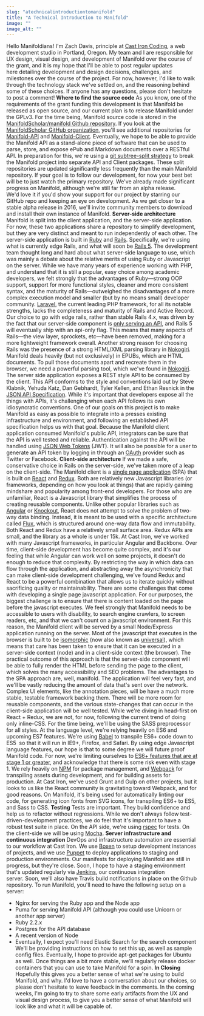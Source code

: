 ```yaml
---
slug: "atechnicalintroductiontomanifold"
title: "A Technical Introduction to Manifold"
image: ""
image_alt: ""
---
```




<!--truncate-->

Hello Manifoldians! I'm Zach Davis, principle at [Cast Iron Coding](http://castironcoding.com), a web development studio in Portland, Oregon. My team and I are responsible for UX design, visual design, and development of Manifold over the course of the grant, and it is my hope that I'll be able to post regular updates here&nbsp;detailing development and design decisions, challenges, and milestones over the course of the project. For now, however, I'd like to walk through the technology stack we've settled on, and the reasoning behind some of these choices. If anyone has any questions, please don't hesitate to post a comment! **Where to find the source code** As you know, one of the requirements of the grant funding this development is that Manifold be released as open source, and our current plan is to release Manifold under the GPLv3. For the time being, Manifold source code is stored in the [ManifoldScholar/manifold Github repository](https://github.com/ManifoldScholar/manifold). If you look at the [ManifoldScholar GitHub organization](https://github.com/ManifoldScholar), you'll see additional repositories for [Manifold-API](https://github.com/ManifoldScholar/manifold-api) and [Manifold-Client](https://github.com/ManifoldScholar/manifold-client). Eventually, we&nbsp;hope to be able to provide the Manifold API as a stand-alone piece of software that can be used to parse, store, and expose ePub and Markdown documents over a RESTful API. In preparation for this, we're using a [git subtree-split strategy](https://medium.com/@porteneuve/mastering-git-subtrees-943d29a798ec#.siwyoulty) to break the Manifold project into separate API and Client packages. These split repositories are updated significantly less frequently than the main Manifold repository. If your goal is to follow our development, for now your best bet will be to just watch the primary repository. We've already made significant progress on Manifold, although we're still far from an alpha release. We'd&nbsp;love it if you'd show your support for our project by starring our GitHub repo and keeping an eye on development. As we get closer to a stable alpha release in 2016, we'll invite community members to download and install their own instance of Manifold. **Server-side&nbsp;architecture** Manifold is split into the client application, and the server-side application. For now, these two applications share a repository to simplify development, but they are very distinct and meant to run independently of each other. The server-side application is built in [Ruby](https://www.ruby-lang.org/en/) and [Rails](http://rubyonrails.org/). Specifically, we're using what is currently edge Rails, and what will soon be [Rails 5](https://blog.engineyard.com/2015/a-look-at-rails-5). The development team&nbsp;thought long and hard about what server-side language to use, which was mainly a debate about the relative merits of using Ruby or Javascript on the server. While we have many years of experience working with PHP, and understand that it is still a popular, easy choice among academic developers, we felt strongly that the advantages of Ruby—strong OOP support, support for more functional styles, cleaner and more consistent syntax, and the maturity of Rails—outweighed the&nbsp;disadvantages of&nbsp;a more complex execution model and smaller (but by no means&nbsp;small) developer community. [Laravel](http://laravel.com/), the current leading PHP framework, for all its notable strengths, lacks the completeness and maturity of Rails and Active Record. Our choice to go with edge rails, rather than stable Rails 4.x, was driven by the fact that our server-side component is [only serving an API](http://edgeguides.rubyonrails.org/api_app.html), and Rails 5 will eventually ship with an api-only flag. This means that many aspects of Rails—the view layer, sprockets, etc—have been removed, making for a more lightweight framework overall. Another strong reason for choosing Rails was the presence of a strong HTML/XML parsing library in [Nokogiri](http://nokogiri.org). Manifold deals heavily (but not exclusively) in EPUBs, which are HTML documents. To pull those documents apart and recreate them in the browser, we need a powerful parsing tool, which we've found in [Nokogiri](http://www.nokogiri.org/). The server side application exposes a REST style API to be consumed by the client. This API conforms to the style and conventions laid out by Steve Klabnik, Yehuda Katz, Dan Gebhardt, Tyler Kellen, and Ethan Resnick in the [JSON API Specification](http://jsonapi.org/). While it's important that developers expose all the things with APIs, it's challenging when each API follows its own idiosyncratic conventions. One of our goals on this project is to&nbsp;make Manifold as easy as possible to integrate into a presses existing infrastructure and environment, and following an established API specification helps us with that goal.&nbsp;Because the Manifold client application consumed Manifold's public API, integrators can be sure that the API is well tested and reliable. Authentication against the API will be handled&nbsp;using [JSON Web Tokens](https://tools.ietf.org/html/rfc7519) (JWT).&nbsp;It will also be possible for a user to generate an API token by logging in through an [OAuth](http://oauth.net/) provider such as Twitter or Facebook. **Client-side architecture** If we made a safe, conservative choice in Rails on the server-side, we've taken more of a leap on the client-side. The Manifold client is a [single page application](https://en.wikipedia.org/wiki/Single-page_application) (SPA) that is built on [React](https://facebook.github.io/react/) and [Redux](http://redux.js.org/). Both are relatively new Javascript libraries (or frameworks, depending on how you look at things) that are rapidly gaining mindshare and popularity among front-end developers. For those who are unfamiliar, React is a Javascript library that simplifies the process of creating reusable components. Unlike other popular libraries such as [Angular](https://angularjs.org/) or [Knockout](http://knockoutjs.com/), React does not attempt to solve the problem of two-way data binding. Instead, it is meant to be used with a specific&nbsp;architecture called [Flux](https://facebook.github.io/flux/), which is structured around one-way data flow and immutability. Both React and Redux have a relatively small surface area. Redux APIs are small, and the library as a whole is under 15k. At Cast Iron, we've worked with many Javascript frameworks, in particular Angular and Backbone. Over time, client-side development has become quite complex, and it's our feeling that while Angular can work well on some projects, it doesn't do enough to reduce that complexity. By restricting the way in which data can flow through the application, and abstracting away the asynchronicity that can make client-side development challenging, we've found Redux and React to be a powerful combination that allows us to iterate quickly without sacrificing quality or maintainability. There are some challenges that come with developing a single page javascript application. For our purposes, the biggest challenge is to ensure that there is content loaded on the page before the javascript executes. We feel strongly that Manifold needs to be accessible to users with disability, to search engine crawlers, to screen readers, etc, and that we can't count on a javascript environment. For this reason, the Manifold client will be served by a small Node/Express application running on the server. Most of the javascript that executes in the browser is built to be [isomorphic](http://nerds.airbnb.com/isomorphic-javascript-future-web-apps/) (now also known&nbsp;as [universal](https://medium.com/@mjackson/universal-javascript-4761051b7ae9#.hna9d3dg8)), which means that care has been taken to ensure that it can be executed in a server-side context (node) and in a client-side context (the browser). The practical outcome of this approach is that the server-side component will be able to fully render the HTML before sending the page to the client, which solves the many accessibility and SEO problems. The advantages to the SPA approach are, well, manifold. The application will feel very fast, and we'll be vastly reducing the amount of data that's sent over the network. Complex UI elements, like the annotation pieces, will be have a much more stable, testable framework backing them. There will be more room for reusable components, and&nbsp;the various state-changes that can occur in the client-side application will be well tested. While we're diving in head-first on React + Redux, we are not, for now, following the current trend of doing only inline-CSS. For the time being, we'll be using the SASS preprocessor for all styles. At the language level, we're relying heavily on ES6 and upcoming ES7 features. We're using [Babel](https://babeljs.io/) to transpile ES6+ code down to ES5 &nbsp;so that it will run in IE9+, Firefox, and Safari. By using edge Javascript language features, our hope is that to some degree we will future proof Manifold code. For now, we're limiting ourselves to [ES6+ features that are at stage 1 or greater](https://github.com/tc39/ecma262/blob/master/README.md), and acknowledge that there is some risk even with stage 1. We rely heavily on [NPM](https://www.npmjs.com/) for package management, and [Webpack](https://webpack.github.io/) for transpiling assets during development, and for building assets for production. At Cast Iron, we've used Grunt and Gulp on other projects, but it looks to us like the React community is gravitating toward Webpack, and for good reasons. On Manifold, it's being used for automatically linting our code, for generating icon fonts from SVG icons, for transpiling ES6+ to ES5, and Sass to CSS. **Testing** Tests are important. They build confidence and help us to refactor without regressions. While we don't always follow test-driven-development practices, we do feel that it's important to have a robust test suite in place. On the API side, we're using [rspec](http://rspec.info/) for tests. On the client-side we will be using [Mocha](https://mochajs.org/). **Server infrastructure and continuous integration** DevOps and infrastructure automation are essential to our workflow at Cast Iron. We use [Boxen](https://github.com/boxen/our-boxen/#our-boxen) to setup development instances of projects, and we use [Puppet](https://puppetlabs.com/) to deploy applications to staging and production environments. Our manifests for deploying Manifold are still in progress, but they're close. Soon, I hope to have a staging environment that's updated regularly via [Jenkins](https://jenkins-ci.org/), our continuous integration server.&nbsp;Soon, we'll also have Travis build notifications in place on the Github repository. To run Manifold, you'll need to have the following setup on a server:

- Nginx for serving the Ruby app and the Node app
- Puma for serving Manifold API (although you could use Unicorn or another app server)
- Ruby 2.2.x
- Postgres for the API database
- A recent version of Node
- Eventually, I expect you'll need Elastic Search for the search component
 We'll be providing instructions on how to set this up, as well as sample config files. Eventually, I hope to provide apt-get packages for Ubuntu as well. Once things are a bit more stable, we'll regularly release docker containers that you can use to take Manifold for a spin. **In Closing** Hopefully this gives you a better sense of what we're using to build Manifold, and why. I'd love to have a conversation about our choices, so please don't hesitate to leave feedback in the comments. In the coming weeks, I'm going to try to share some early artifacts from the UX and visual design process, to give you a better sense of what Manifold will look like and what it will be capable of.

